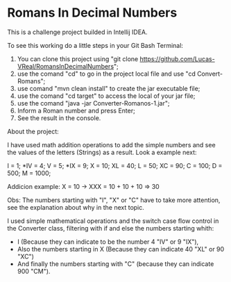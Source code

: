 # Romans In Decimal Numbers

This is a challenge project builded in Intellij IDEA.

To see this working do a little steps in your Git Bash Terminal:

1. You can clone this project using "git clone https://github.com/Lucas-VReal/RomansInDecimalNumbers";
2. use the comand "cd" to go in the project local file and use "cd Convert-Romans";
3. use comand "mvn clean install" to create the jar executable file;
4. use the comand "cd target" to access the local of your jar file;
5. use the comand "java -jar Converter-Romanos-1.jar";
6. Inform a Roman number and press Enter;
7. See the result in the console.

About the project:

I have used math addition operations to add the simple numbers and see the values of the letters (Strings) as a result. Look a example next:

I = 1;
*IV = 4;
V = 5;
*IX = 9;
X = 10;
XL = 40;
L = 50;
XC = 90;
C = 100;
D = 500;
M = 1000;

Addicion example: X = 10 -> XXX = 10 + 10 + 10 => 30

Obs: The numbers starting with "I", "X" or "C" have to take more attention, see the explanation about why in the next topic.

I used simple mathematical operations and the switch case flow control in the Converter class, filtering with if and else the numbers starting whith:

- I (Because they can indicate to be the number 4 "IV" or 9 "IX"),
- Also the numbers starting in X (Because they can indicate 40 "XL" or 90 "XC")
- And finally the numbers starting with "C" (because they can indicate 900 "CM"). 
